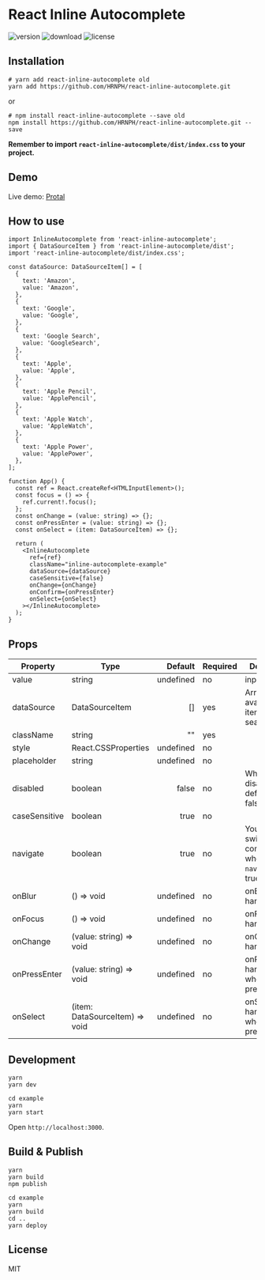 # React Inline Autocomplete

![version](https://img.shields.io/npm/v/react-inline-autocomplete)
![download](https://img.shields.io/npm/dt/react-inline-autocomplete)
![license](https://img.shields.io/npm/l/react-inline-autocomplete)

## Installation

```shell
# yarn add react-inline-autocomplete old
yarn add https://github.com/HRNPH/react-inline-autocomplete.git
```

or

```shell
# npm install react-inline-autocomplete --save old
npm install https://github.com/HRNPH/react-inline-autocomplete.git --save
```

**Remember to import `react-inline-autocomplete/dist/index.css` to your project.**

## Demo

Live demo: [Protal](https://kyuch4n.github.io/react-inline-autocomplete/)

## How to use

```tsx
import InlineAutocomplete from 'react-inline-autocomplete';
import { DataSourceItem } from 'react-inline-autocomplete/dist';
import 'react-inline-autocomplete/dist/index.css';

const dataSource: DataSourceItem[] = [
  {
    text: 'Amazon',
    value: 'Amazon',
  },
  {
    text: 'Google',
    value: 'Google',
  },
  {
    text: 'Google Search',
    value: 'GoogleSearch',
  },
  {
    text: 'Apple',
    value: 'Apple',
  },
  {
    text: 'Apple Pencil',
    value: 'ApplePencil',
  },
  {
    text: 'Apple Watch',
    value: 'AppleWatch',
  },
  {
    text: 'Apple Power',
    value: 'ApplePower',
  },
];

function App() {
  const ref = React.createRef<HTMLInputElement>();
  const focus = () => {
    ref.current!.focus();
  };
  const onChange = (value: string) => {};
  const onPressEnter = (value: string) => {};
  const onSelect = (item: DataSourceItem) => {};

  return (
    <InlineAutocomplete
      ref={ref}
      className="inline-autocomplete-example"
      dataSource={dataSource}
      caseSensitive={false}
      onChange={onChange}
      onConfirm={onPressEnter}
      onSelect={onSelect}
    ></InlineAutocomplete>
  );
}
```

## Props

| Property      | Type                           |   Default | Required | Description                                           |
| ------------- | ------------------------------ | --------: | -------- | ----------------------------------------------------- |
| value         | string                         | undefined | no       | input value                                           |
| dataSource    | DataSourceItem                 |        [] | yes      | Array of available items to search.                   |
| className     | string                         |        "" | yes      |                                                       |
| style         | React.CSSProperties            | undefined | no       |                                                       |
| placeholder   | string                         | undefined | no       |                                                       |
| disabled      | boolean                        |     false | no       | Whether to disable, the default is false.             |
| caseSensitive | boolean                        |      true | no       |                                                       |
| navigate      | boolean                        |      true | no       | You can switch auto-complete when `navigate` is true. |
| onBlur        | () => void                     | undefined | no       | onBlur handler                                        |
| onFocus       | () => void                     | undefined | no       | onFocus handler                                       |
| onChange      | (value: string) => void        | undefined | no       | onChange handler                                      |
| onPressEnter  | (value: string) => void        | undefined | no       | onPressEnter handler(called when you press `Enter`)   |
| onSelect      | (item: DataSourceItem) => void | undefined | no       | onSelect handler(called when you press `Tab`)         |

## Development

```shell
yarn
yarn dev
```

```shell
cd example
yarn
yarn start
```

Open `http://localhost:3000`.

## Build & Publish

```
yarn
yarn build
npm publish
```

```
cd example
yarn
yarn build
cd ..
yarn deploy
```

## License

MIT
